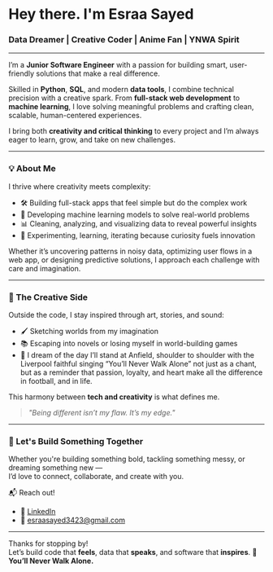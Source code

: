 # Hey there. I'm Esraa Sayed  

### Data Dreamer | Creative Coder | Anime Fan | YNWA Spirit

---

I’m a **Junior Software Engineer** with a passion for building smart, user-friendly solutions that make a real difference.

Skilled in **Python**, **SQL**, and modern **data tools**, I combine technical precision with a creative spark. From **full-stack web development** to **machine learning**, I love solving meaningful problems and crafting clean, scalable, human-centered experiences.

I bring both **creativity and critical thinking** to every project and I’m always eager to learn, grow, and take on new challenges.

---

### 💡 About Me

I thrive where creativity meets complexity:
- 🛠 Building full-stack apps that feel simple but do the complex work  
- 🤖 Developing machine learning models to solve real-world problems  
- 📊 Cleaning, analyzing, and visualizing data to reveal powerful insights  
- 🧪 Experimenting, learning, iterating because curiosity fuels innovation

Whether it’s uncovering patterns in noisy data, optimizing user flows in a web app, or designing predictive solutions, I approach each challenge with care and imagination.

---

### 🎨 The Creative Side

Outside the code, I stay inspired through art, stories, and sound:
- 🖌 Sketching worlds from my imagination  
- 📚 Escaping into novels or losing myself in world-building games  
- 🔴 I dream of the day I’ll stand at Anfield, shoulder to shoulder with the Liverpool faithful singing “You’ll Never Walk Alone” not just as a chant, but as a reminder that passion, loyalty, and heart make all the difference in football, and in life.

This harmony between **tech and creativity** is what defines me.

> _"Being different isn’t my flaw. It’s my edge."_  

---

### 🚀 Let's Build Something Together

Whether you're building something bold, tackling something messy, or dreaming something new —  
I’d love to connect, collaborate, and create with you.

📬 Reach out!

- 🔗 [LinkedIn](https://www.linkedin.com/in/esraa-sayed69/)  
- 📧 esraasayed3423@gmail.com  


---

Thanks for stopping by!  
Let’s build code that **feels**, data that **speaks**, and software that **inspires**. 🌟  
**You’ll Never Walk Alone.**
